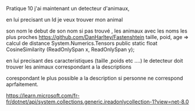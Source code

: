 Pratique 10
j'ai maintenant un detecteur d'animaux,

en lui precisant un Id je veux trouver mon animal

son nom
le debut de son nom
si pas trouvé , les animaux avec les noms les plus proches
https://github.com/DanHarltey/Fastenshtein
taille, poid, age => calcul de distance
System.Numerics.Tensors
public static float CosineSimilarity (ReadOnlySpan<float> x, ReadOnlySpan<float> y);

en lui precisant des caracteristiques (taille ,poids etc ....) le detecteur doit trouver les animaux correspondant a la descriptions

corespondant le plus possible a la description si personne ne correspond aprfaitement.

https://learn.microsoft.com/fr-fr/dotnet/api/system.collections.generic.ireadonlycollection-1?view=net-8.0